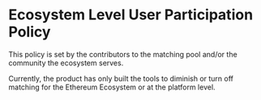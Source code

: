 # Ecosystem Level User Participation Policy

This policy is set by the contributors to the matching pool and/or the community the ecosystem serves.

Currently, the product has only built the tools to diminish or turn off matching for the Ethereum Ecosystem or at the platform level.
